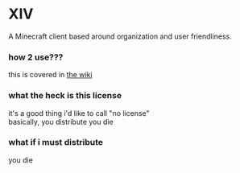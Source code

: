# XIV
A Minecraft client based around organization and user friendliness.

### how 2 use???
this is covered in [the wiki](https://gitlab.com/latematt/XIV/wikis/home)

### what the heck is this license
it's a good thing i'd like to call "no license"  
basically, you distribute you die

### what if i must distribute
you die